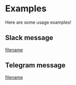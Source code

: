 # Examples

Here are some usage examples!

## Slack message

[filename](../examples/config.slack.yaml ':include :type=code')

## Telegram message

[filename](../examples/config.telegram.yaml ':include :type=code')